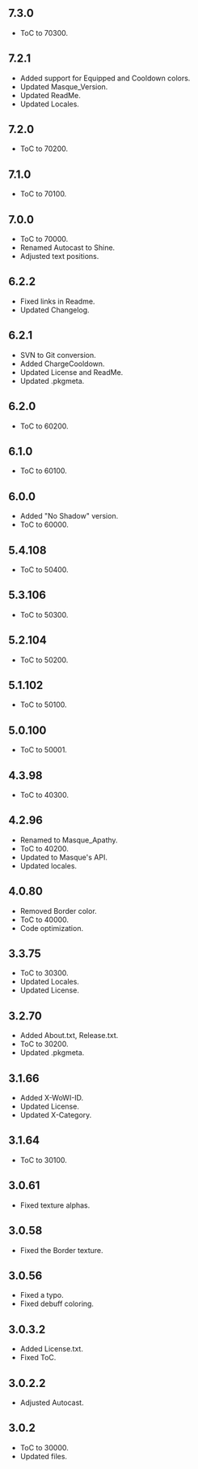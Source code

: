 ## 7.3.0

- ToC to 70300.

## 7.2.1

- Added support for Equipped and Cooldown colors.
- Updated Masque_Version.
- Updated ReadMe.
- Updated Locales.

## 7.2.0

- ToC to 70200.

## 7.1.0

- ToC to 70100.

## 7.0.0

- ToC to 70000.
- Renamed Autocast to Shine.
- Adjusted text positions.

## 6.2.2

- Fixed links in Readme.
- Updated Changelog.

## 6.2.1

- SVN to Git conversion.
- Added ChargeCooldown.
- Updated License and ReadMe.
- Updated .pkgmeta.

## 6.2.0

- ToC to 60200.

## 6.1.0

- ToC to 60100.

## 6.0.0

- Added "No Shadow" version.
- ToC to 60000.

## 5.4.108

- ToC to 50400.

## 5.3.106

- ToC to 50300.

## 5.2.104

- ToC to 50200.

## 5.1.102

- ToC to 50100.

## 5.0.100

- ToC to 50001.

## 4.3.98

- ToC to 40300.

## 4.2.96

- Renamed to Masque_Apathy.
- ToC to 40200.
- Updated to Masque's API.
- Updated locales.

## 4.0.80

- Removed Border color.
- ToC to 40000.
- Code optimization.

## 3.3.75

- ToC to 30300.
- Updated Locales.
- Updated License.

## 3.2.70

- Added About.txt, Release.txt.
- ToC to 30200.
- Updated .pkgmeta.

## 3.1.66

- Added X-WoWI-ID.
- Updated License.
- Updated X-Category.

## 3.1.64

- ToC to 30100.

## 3.0.61

- Fixed texture alphas.

## 3.0.58

- Fixed the Border texture.

## 3.0.56

- Fixed a typo.
- Fixed debuff coloring.

## 3.0.3.2

- Added License.txt.
- Fixed ToC.

## 3.0.2.2

- Adjusted Autocast.

## 3.0.2

- ToC to 30000.
- Updated files.
